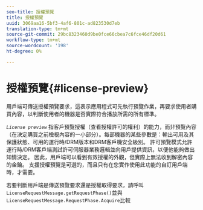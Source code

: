 ```yaml
---
seo-title: 授權預覽
title: 授權預覽
uuid: 3069aa16-5bf3-4af6-801c-ad823530d7eb
translation-type: tm+mt
source-git-commit: 29bc8323460d9be0fce66cbea7c6fce46df20d61
workflow-type: tm+mt
source-wordcount: '198'
ht-degree: 0%

---
```



# 授權預覽{#license-preview}

用戶端可傳送授權預覽要求，這表示應用程式可先執行預覽作業，再要求使用者購買內容，以判斷使用者的機器是否實際符合播放所需的所有標準。

*`License preview`* 指客戶預覽授權（查看授權許可的權利）的能力，而非預覽內容（在決定購買之前檢視內容的一小部分）。每部機器的某些參數是：輸出可用及其保護狀態、可用的運行時/DRM版本和DRM客戶機安全級別。 許可預覽模式允許運行時/DRM客戶端測試許可伺服器業務邏輯並向用戶提供資訊，以便他能夠做出知情決定。 因此，用戶端可以看到有效授權的外觀，但實際上無法收到解密內容的金鑰。 支援授權預覽是可選的，而且只有在您實作使用此功能的自訂用戶端時，才需要。

若要判斷用戶端是傳送預覽要求還是授權取得要求，請呼叫`LicenseRequestMessage.getRequestPhase()`並與`LicenseRequestMessage.RequestPhase.Acquire`比較
